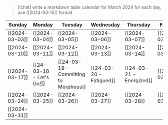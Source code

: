 > [!chat] write a markdown table calendar for March 2024 for each day, use [[2024-03-15]] format

| Sunday         | Monday         | Tuesday        | Wednesday      | Thursday       | Friday         | Saturday       |
| -------------- | -------------- | -------------- | -------------- | -------------- | -------------- | -------------- |
| [[2024-03-03]] | [[2024-03-04]] | [[2024-03-05]] | [[2024-03-06]] | [[2024-03-07]] | [[2024-03-08]] | [[2024-03-09]] |
| [[2024-03-10]] | [[2024-03-11]] | [[2024-03-12]] | [[2024-03-13]] | [[2024-03-14]] | [[2024-03-15]] | [[2024-03-16]] |
| [[2024-03-17]] | [[24-03-18 - Let's Go!]] | [[24-03-19 - Committing to Morpheus]] | [[24-03-20 - Fatigued]] | [[24-03-21 - Energized]] | [[2024-03-22]] | [[2024-03-23]] |
| [[2024-03-24]] | [[2024-03-25]] | [[2024-03-26]] | [[2024-03-27]] | [[2024-03-28]] | [[2024-03-29]] | [[2024-03-30]] |
| [[2024-03-31]] |                |                |                |                |                |                |
